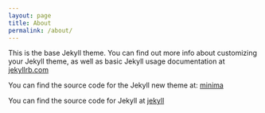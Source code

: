 ```yaml
---
layout: page
title: About
permalink: /about/
---
```


This is the base Jekyll theme. You can find out more info about customizing your Jekyll theme, as well as basic Jekyll usage documentation at [jekyllrb.com](https://jekyllrb.com/)

You can find the source code for the Jekyll new theme at:
[minima](https://github.com/jekyll/minima)

You can find the source code for Jekyll at 
[jekyll](https://github.com/jekyll/jekyll)
